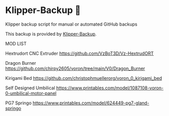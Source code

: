 # Klipper-Backup 💾 
Klipper backup script for manual or automated GitHub backups 

This backup is provided by [Klipper-Backup](https://github.com/Staubgeborener/klipper-backup).

MOD LIST

Hextrudort CNC Extruder
  https://github.com/VzBoT3D/Vz-HextrudORT

Dragon Burner
  https://github.com/chirpy2605/voron/tree/main/V0/Dragon_Burner

Kirigami Bed
  https://github.com/christophmuellerorg/voron_0_kirigami_bed

Self Designed Umbilical
    https://www.printables.com/model/1087108-voron-0-umbilical-motor-panel

PG7 Springo
  https://www.printables.com/model/624449-pg7-gland-springo
